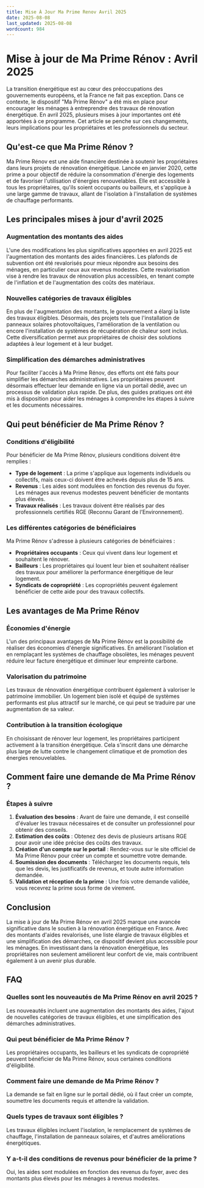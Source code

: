 ```yaml
---
title: Mise À Jour Ma Prime Renov Avril 2025
date: 2025-08-08
last_updated: 2025-08-08
wordcount: 984
---
```


# Mise à jour de Ma Prime Rénov : Avril 2025

La transition énergétique est au cœur des préoccupations des gouvernements européens, et la France ne fait pas exception. Dans ce contexte, le dispositif "Ma Prime Rénov" a été mis en place pour encourager les ménages à entreprendre des travaux de rénovation énergétique. En avril 2025, plusieurs mises à jour importantes ont été apportées à ce programme. Cet article se penche sur ces changements, leurs implications pour les propriétaires et les professionnels du secteur.

## Qu'est-ce que Ma Prime Rénov ?

Ma Prime Rénov est une aide financière destinée à soutenir les propriétaires dans leurs projets de rénovation énergétique. Lancée en janvier 2020, cette prime a pour objectif de réduire la consommation d'énergie des logements et de favoriser l'utilisation d'énergies renouvelables. Elle est accessible à tous les propriétaires, qu'ils soient occupants ou bailleurs, et s'applique à une large gamme de travaux, allant de l'isolation à l'installation de systèmes de chauffage performants.

## Les principales mises à jour d'avril 2025

### Augmentation des montants des aides

L'une des modifications les plus significatives apportées en avril 2025 est l'augmentation des montants des aides financières. Les plafonds de subvention ont été revalorisés pour mieux répondre aux besoins des ménages, en particulier ceux aux revenus modestes. Cette revalorisation vise à rendre les travaux de rénovation plus accessibles, en tenant compte de l'inflation et de l'augmentation des coûts des matériaux.

### Nouvelles catégories de travaux éligibles

En plus de l'augmentation des montants, le gouvernement a élargi la liste des travaux éligibles. Désormais, des projets tels que l'installation de panneaux solaires photovoltaïques, l'amélioration de la ventilation ou encore l'installation de systèmes de récupération de chaleur sont inclus. Cette diversification permet aux propriétaires de choisir des solutions adaptées à leur logement et à leur budget.

### Simplification des démarches administratives

Pour faciliter l'accès à Ma Prime Rénov, des efforts ont été faits pour simplifier les démarches administratives. Les propriétaires peuvent désormais effectuer leur demande en ligne via un portail dédié, avec un processus de validation plus rapide. De plus, des guides pratiques ont été mis à disposition pour aider les ménages à comprendre les étapes à suivre et les documents nécessaires.

## Qui peut bénéficier de Ma Prime Rénov ?

### Conditions d'éligibilité

Pour bénéficier de Ma Prime Rénov, plusieurs conditions doivent être remplies :

- **Type de logement** : La prime s'applique aux logements individuels ou collectifs, mais ceux-ci doivent être achevés depuis plus de 15 ans.
- **Revenus** : Les aides sont modulées en fonction des revenus du foyer. Les ménages aux revenus modestes peuvent bénéficier de montants plus élevés.
- **Travaux réalisés** : Les travaux doivent être réalisés par des professionnels certifiés RGE (Reconnu Garant de l’Environnement).

### Les différentes catégories de bénéficiaires

Ma Prime Rénov s'adresse à plusieurs catégories de bénéficiaires :

- **Propriétaires occupants** : Ceux qui vivent dans leur logement et souhaitent le rénover.
- **Bailleurs** : Les propriétaires qui louent leur bien et souhaitent réaliser des travaux pour améliorer la performance énergétique de leur logement.
- **Syndicats de copropriété** : Les copropriétés peuvent également bénéficier de cette aide pour des travaux collectifs.

## Les avantages de Ma Prime Rénov

### Économies d'énergie

L'un des principaux avantages de Ma Prime Rénov est la possibilité de réaliser des économies d'énergie significatives. En améliorant l'isolation et en remplaçant les systèmes de chauffage obsolètes, les ménages peuvent réduire leur facture énergétique et diminuer leur empreinte carbone.

### Valorisation du patrimoine

Les travaux de rénovation énergétique contribuent également à valoriser le patrimoine immobilier. Un logement bien isolé et équipé de systèmes performants est plus attractif sur le marché, ce qui peut se traduire par une augmentation de sa valeur.

### Contribution à la transition écologique

En choisissant de rénover leur logement, les propriétaires participent activement à la transition énergétique. Cela s'inscrit dans une démarche plus large de lutte contre le changement climatique et de promotion des énergies renouvelables.

## Comment faire une demande de Ma Prime Rénov ?

### Étapes à suivre

1. **Évaluation des besoins** : Avant de faire une demande, il est conseillé d'évaluer les travaux nécessaires et de consulter un professionnel pour obtenir des conseils.
2. **Estimation des coûts** : Obtenez des devis de plusieurs artisans RGE pour avoir une idée précise des coûts des travaux.
3. **Création d'un compte sur le portail** : Rendez-vous sur le site officiel de Ma Prime Rénov pour créer un compte et soumettre votre demande.
4. **Soumission des documents** : Téléchargez les documents requis, tels que les devis, les justificatifs de revenus, et toute autre information demandée.
5. **Validation et réception de la prime** : Une fois votre demande validée, vous recevrez la prime sous forme de virement.

## Conclusion

La mise à jour de Ma Prime Rénov en avril 2025 marque une avancée significative dans le soutien à la rénovation énergétique en France. Avec des montants d'aides revalorisés, une liste élargie de travaux éligibles et une simplification des démarches, ce dispositif devient plus accessible pour les ménages. En investissant dans la rénovation énergétique, les propriétaires non seulement améliorent leur confort de vie, mais contribuent également à un avenir plus durable.

## FAQ

### Quelles sont les nouveautés de Ma Prime Rénov en avril 2025 ?

Les nouveautés incluent une augmentation des montants des aides, l'ajout de nouvelles catégories de travaux éligibles, et une simplification des démarches administratives.

### Qui peut bénéficier de Ma Prime Rénov ?

Les propriétaires occupants, les bailleurs et les syndicats de copropriété peuvent bénéficier de Ma Prime Rénov, sous certaines conditions d'éligibilité.

### Comment faire une demande de Ma Prime Rénov ?

La demande se fait en ligne sur le portail dédié, où il faut créer un compte, soumettre les documents requis et attendre la validation.

### Quels types de travaux sont éligibles ?

Les travaux éligibles incluent l'isolation, le remplacement de systèmes de chauffage, l'installation de panneaux solaires, et d'autres améliorations énergétiques.

### Y a-t-il des conditions de revenus pour bénéficier de la prime ?

Oui, les aides sont modulées en fonction des revenus du foyer, avec des montants plus élevés pour les ménages à revenus modestes.